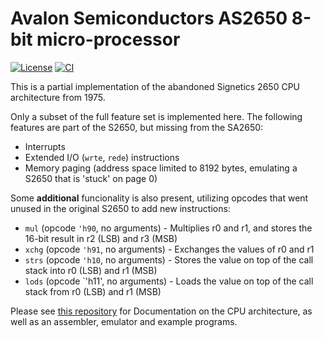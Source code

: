 # Avalon Semiconductors AS2650 8-bit micro-processor

[![License](https://img.shields.io/badge/License-Apache%202.0-blue.svg)](https://opensource.org/licenses/Apache-2.0) [![CI](https://github.com/AvalonSemiconductors/AS2650/actions/workflows/user_project_ci.yml/badge.svg)](https://github.com/AvalonSemiconductors/AS2650/actions/workflows/user_project_ci.yml)

This is a partial implementation of the abandoned Signetics 2650 CPU architecture from 1975.

Only a subset of the full feature set is implemented here. The following features are part of the S2650, but missing from the SA2650:
- Interrupts
- Extended I/O (`wrte`, `rede`) instructions
- Memory paging (address space limited to 8192 bytes, emulating a S2650 that is 'stuck' on page 0)

Some **additional** funcionality is also present, utilizing opcodes that went unused in the original S2650 to add new instructions:
- `mul` (opcode `'h90`, no arguments) - Multiplies r0 and r1, and stores the 16-bit result in r2 (LSB) and r3 (MSB)
- `xchg` (opcode `'h91`, no arguments) - Exchanges the values of r0 and r1
- `strs` (opcode `'h10`, no arguments) - Stores the value on top of the call stack into r0 (LSB) and r1 (MSB)
- `lods` (opcode `'h11', no arguments) - Loads the value on top of the call stack from r0 (LSB) and r1 (MSB)

Please see [this repository](https://github.com/89Mods/S2650-tools) for Documentation on the CPU architecture, as well as an assembler, emulator and example programs.
